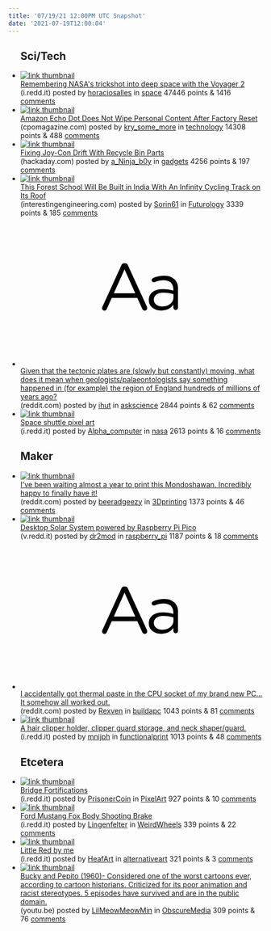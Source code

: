 ```yaml
---
title: '07/19/21 12:00PM UTC Snapshot'
date: '2021-07-19T12:00:04'
---
```

<ul>
<h2>Sci/Tech</h2>

<li><a href='https://i.redd.it/q0lmcvvf62c71.gif'><img src='https://b.thumbs.redditmedia.com/jHxahaMFJvZzlPQghI9HGr9unHiQn7hdNpfNeSkYmFU.jpg' alt='link thumbnail'></a><div><div class='linkTitle'><a href='https://i.redd.it/q0lmcvvf62c71.gif'>Remembering NASA's trickshot into deep space with the Voyager 2</a></div>(i.redd.it) posted by <a href='https://www.reddit.com/user/horaciosalles'>horaciosalles</a> in <a href='https://www.reddit.com/r/space'>space</a> 47446 points & 1416 <a href='https://www.reddit.com/r/space/comments/on2dbu/remembering_nasas_trickshot_into_deep_space_with/'>comments</a></div></li>

<li><a href='https://www.cpomagazine.com/data-privacy/is-it-possible-to-make-iot-devices-private-amazon-echo-dot-does-not-wipe-personal-content-after-factory-reset/'><img src='https://b.thumbs.redditmedia.com/sBBUhvMRE9EVOTRJfiOSNHkELOxp6PV3whuZnIBMNRU.jpg' alt='link thumbnail'></a><div><div class='linkTitle'><a href='https://www.cpomagazine.com/data-privacy/is-it-possible-to-make-iot-devices-private-amazon-echo-dot-does-not-wipe-personal-content-after-factory-reset/'>Amazon Echo Dot Does Not Wipe Personal Content After Factory Reset</a></div>(cpomagazine.com) posted by <a href='https://www.reddit.com/user/kry_some_more'>kry_some_more</a> in <a href='https://www.reddit.com/r/technology'>technology</a> 14308 points & 488 <a href='https://www.reddit.com/r/technology/comments/on1dxf/amazon_echo_dot_does_not_wipe_personal_content/'>comments</a></div></li>

<li><a href='https://hackaday.com/2021/07/16/fixing-joy-con-drift-with-recycle-bin-parts/'><img src='https://b.thumbs.redditmedia.com/I0Tyej1PRVH12zHw-2PVa_1ZeHA1f3fYBo5YBvFCldo.jpg' alt='link thumbnail'></a><div><div class='linkTitle'><a href='https://hackaday.com/2021/07/16/fixing-joy-con-drift-with-recycle-bin-parts/'>Fixing Joy-Con Drift With Recycle Bin Parts</a></div>(hackaday.com) posted by <a href='https://www.reddit.com/user/a_Ninja_b0y'>a_Ninja_b0y</a> in <a href='https://www.reddit.com/r/gadgets'>gadgets</a> 4256 points & 197 <a href='https://www.reddit.com/r/gadgets/comments/omukew/fixing_joycon_drift_with_recycle_bin_parts/'>comments</a></div></li>

<li><a href='https://interestingengineering.com/this-forest-school-will-be-built-in-india-with-an-infinity-cycling-track-on-its-roof'><img src='https://b.thumbs.redditmedia.com/b71-I10qzbEJadi_r6xGbq3qSnBC2-RHua1F1ACbL9M.jpg' alt='link thumbnail'></a><div><div class='linkTitle'><a href='https://interestingengineering.com/this-forest-school-will-be-built-in-india-with-an-infinity-cycling-track-on-its-roof'>This Forest School Will Be Built in India With An Infinity Cycling Track on Its Roof</a></div>(interestingengineering.com) posted by <a href='https://www.reddit.com/user/Sorin61'>Sorin61</a> in <a href='https://www.reddit.com/r/Futurology'>Futurology</a> 3339 points & 185 <a href='https://www.reddit.com/r/Futurology/comments/omqfw9/this_forest_school_will_be_built_in_india_with_an/'>comments</a></div></li>

<li><a href='https://www.reddit.com/r/askscience/comments/omqdag/given_that_the_tectonic_plates_are_slowly_but/'><svg version='1.1' viewBox='-34 -12 104 64' preserveAspectRatio='xMidYMid slice' xmlns='http://www.w3.org/2000/svg' xmlns:xlink='http://www.w3.org/1999/xlink'>
    <title>text link thumbnail</title>
    <path d='M12.19,8.84a1.45,1.45,0,0,0-1.4-1h-.12a1.46,1.46,0,0,0-1.42,1L1.14,26.56a1.29,1.29,0,0,0-.14.59,1,1,0,0,0,1,1,1.12,1.12,0,0,0,1.08-.77l2.08-4.65h11l2.08,4.59a1.24,1.24,0,0,0,1.12.83,1.08,1.08,0,0,0,1.08-1.08,1.64,1.64,0,0,0-.14-.57ZM6.08,20.71l4.59-10.22,4.6,10.22Z'>
    </path>
    <path d='M32.24,14.78A6.35,6.35,0,0,0,27.6,13.2a11.36,11.36,0,0,0-4.7,1,1,1,0,0,0-.58.89,1,1,0,0,0,.94.92,1.23,1.23,0,0,0,.39-.08,8.87,8.87,0,0,1,3.72-.81c2.7,0,4.28,1.33,4.28,3.92v.5a15.29,15.29,0,0,0-4.42-.61c-3.64,0-6.14,1.61-6.14,4.64v.05c0,2.95,2.7,4.48,5.37,4.48a6.29,6.29,0,0,0,5.19-2.48V26.9a1,1,0,0,0,1,1,1,1,0,0,0,1-1.06V19A5.71,5.71,0,0,0,32.24,14.78Zm-.56,7.7c0,2.28-2.17,3.89-4.81,3.89-1.94,0-3.61-1.06-3.61-2.86v-.06c0-1.8,1.5-3,4.2-3a15.2,15.2,0,0,1,4.22.61Z'>
    </path>
    </svg></a><div><div class='linkTitle'><a href='https://www.reddit.com/r/askscience/comments/omqdag/given_that_the_tectonic_plates_are_slowly_but/'>Given that the tectonic plates are (slowly but constantly) moving, what does it mean when geologists/palaeontologists say something happened in (for example) the region of England hundreds of millions of years ago?</a></div>(reddit.com) posted by <a href='https://www.reddit.com/user/ihut'>ihut</a> in <a href='https://www.reddit.com/r/askscience'>askscience</a> 2844 points & 62 <a href='https://www.reddit.com/r/askscience/comments/omqdag/given_that_the_tectonic_plates_are_slowly_but/'>comments</a></div></li>

<li><a href='https://i.redd.it/mvg0r8ig20c71.jpg'><img src='https://b.thumbs.redditmedia.com/WFMvlGElxPk3uRbm3ECNKGebuQrOdfDvTy_G3BUQBjQ.jpg' alt='link thumbnail'></a><div><div class='linkTitle'><a href='https://i.redd.it/mvg0r8ig20c71.jpg'>Space shuttle pixel art</a></div>(i.redd.it) posted by <a href='https://www.reddit.com/user/Alpha_computer'>Alpha_computer</a> in <a href='https://www.reddit.com/r/nasa'>nasa</a> 2613 points & 16 <a href='https://www.reddit.com/r/nasa/comments/omu675/space_shuttle_pixel_art/'>comments</a></div></li>

<h2>Maker</h2>

<li><a href='https://www.reddit.com/gallery/on4cjh'><img src='https://b.thumbs.redditmedia.com/j08utApr7rVNo0bK8XkviKggZoehaVeOqBMmjbggaio.jpg' alt='link thumbnail'></a><div><div class='linkTitle'><a href='https://www.reddit.com/gallery/on4cjh'>I've been waiting almost a year to print this Mondoshawan. Incredibly happy to finally have it!</a></div>(reddit.com) posted by <a href='https://www.reddit.com/user/beeradgeezy'>beeradgeezy</a> in <a href='https://www.reddit.com/r/3Dprinting'>3Dprinting</a> 1373 points & 46 <a href='https://www.reddit.com/r/3Dprinting/comments/on4cjh/ive_been_waiting_almost_a_year_to_print_this/'>comments</a></div></li>

<li><a href='https://v.redd.it/da6np2jwp0c71'><img src='https://b.thumbs.redditmedia.com/ERZwMrN0ly9cVbOqucMmKKMNXMl6w1AkOkei-CYZYPg.jpg' alt='link thumbnail'></a><div><div class='linkTitle'><a href='https://v.redd.it/da6np2jwp0c71'>Desktop Solar System powered by Raspberry Pi Pico</a></div>(v.redd.it) posted by <a href='https://www.reddit.com/user/dr2mod'>dr2mod</a> in <a href='https://www.reddit.com/r/raspberry_pi'>raspberry_pi</a> 1187 points & 18 <a href='https://www.reddit.com/r/raspberry_pi/comments/omwtbh/desktop_solar_system_powered_by_raspberry_pi_pico/'>comments</a></div></li>

<li><a href='https://www.reddit.com/r/buildapc/comments/on50ki/i_accidentally_got_thermal_paste_in_the_cpu/'><svg version='1.1' viewBox='-34 -12 104 64' preserveAspectRatio='xMidYMid slice' xmlns='http://www.w3.org/2000/svg' xmlns:xlink='http://www.w3.org/1999/xlink'>
    <title>text link thumbnail</title>
    <path d='M12.19,8.84a1.45,1.45,0,0,0-1.4-1h-.12a1.46,1.46,0,0,0-1.42,1L1.14,26.56a1.29,1.29,0,0,0-.14.59,1,1,0,0,0,1,1,1.12,1.12,0,0,0,1.08-.77l2.08-4.65h11l2.08,4.59a1.24,1.24,0,0,0,1.12.83,1.08,1.08,0,0,0,1.08-1.08,1.64,1.64,0,0,0-.14-.57ZM6.08,20.71l4.59-10.22,4.6,10.22Z'>
    </path>
    <path d='M32.24,14.78A6.35,6.35,0,0,0,27.6,13.2a11.36,11.36,0,0,0-4.7,1,1,1,0,0,0-.58.89,1,1,0,0,0,.94.92,1.23,1.23,0,0,0,.39-.08,8.87,8.87,0,0,1,3.72-.81c2.7,0,4.28,1.33,4.28,3.92v.5a15.29,15.29,0,0,0-4.42-.61c-3.64,0-6.14,1.61-6.14,4.64v.05c0,2.95,2.7,4.48,5.37,4.48a6.29,6.29,0,0,0,5.19-2.48V26.9a1,1,0,0,0,1,1,1,1,0,0,0,1-1.06V19A5.71,5.71,0,0,0,32.24,14.78Zm-.56,7.7c0,2.28-2.17,3.89-4.81,3.89-1.94,0-3.61-1.06-3.61-2.86v-.06c0-1.8,1.5-3,4.2-3a15.2,15.2,0,0,1,4.22.61Z'>
    </path>
    </svg></a><div><div class='linkTitle'><a href='https://www.reddit.com/r/buildapc/comments/on50ki/i_accidentally_got_thermal_paste_in_the_cpu/'>I accidentally got thermal paste in the CPU socket of my brand new PC... It somehow all worked out.</a></div>(reddit.com) posted by <a href='https://www.reddit.com/user/Rexven'>Rexven</a> in <a href='https://www.reddit.com/r/buildapc'>buildapc</a> 1043 points & 81 <a href='https://www.reddit.com/r/buildapc/comments/on50ki/i_accidentally_got_thermal_paste_in_the_cpu/'>comments</a></div></li>

<li><a href='https://i.redd.it/hn6xs7x0g1c71.jpg'><img src='https://b.thumbs.redditmedia.com/iDZskhjAoi28fMfBQZ0Pt-HnMCPVwIADLMoki1AH-Mw.jpg' alt='link thumbnail'></a><div><div class='linkTitle'><a href='https://i.redd.it/hn6xs7x0g1c71.jpg'>A hair clipper holder, clipper guard storage, and neck shaper/guard.</a></div>(i.redd.it) posted by <a href='https://www.reddit.com/user/mnijph'>mnijph</a> in <a href='https://www.reddit.com/r/functionalprint'>functionalprint</a> 1013 points & 48 <a href='https://www.reddit.com/r/functionalprint/comments/omztj3/a_hair_clipper_holder_clipper_guard_storage_and/'>comments</a></div></li>

<h2>Etcetera</h2>

<li><a href='https://i.redd.it/b26n0qzav1c71.png'><img src='https://b.thumbs.redditmedia.com/vdjCTgaHGWLjwLq7DIRU0ArWY1WDLDRFxHoyTVYSGJc.jpg' alt='link thumbnail'></a><div><div class='linkTitle'><a href='https://i.redd.it/b26n0qzav1c71.png'>Bridge Fortifications</a></div>(i.redd.it) posted by <a href='https://www.reddit.com/user/PrisonerCoin'>PrisonerCoin</a> in <a href='https://www.reddit.com/r/PixelArt'>PixelArt</a> 927 points & 10 <a href='https://www.reddit.com/r/PixelArt/comments/on1b1g/bridge_fortifications/'>comments</a></div></li>

<li><a href='https://i.redd.it/fdxk8f9i0zb71.jpg'><img src='https://b.thumbs.redditmedia.com/RbXh1tBq0YnLXks_bL5WUwUl6TgcQpE8RrX3BrzPf9I.jpg' alt='link thumbnail'></a><div><div class='linkTitle'><a href='https://i.redd.it/fdxk8f9i0zb71.jpg'>Ford Mustang Fox Body Shooting Brake</a></div>(i.redd.it) posted by <a href='https://www.reddit.com/user/Lingenfelter'>Lingenfelter</a> in <a href='https://www.reddit.com/r/WeirdWheels'>WeirdWheels</a> 339 points & 22 <a href='https://www.reddit.com/r/WeirdWheels/comments/omq8iq/ford_mustang_fox_body_shooting_brake/'>comments</a></div></li>

<li><a href='https://i.redd.it/th4cjdgmzzb71.png'><img src='https://b.thumbs.redditmedia.com/pKIL-vTWfAzyrCoKQThQi3y_KXIv9J8QK1OXSjEpqPk.jpg' alt='link thumbnail'></a><div><div class='linkTitle'><a href='https://i.redd.it/th4cjdgmzzb71.png'>Little Red by me</a></div>(i.redd.it) posted by <a href='https://www.reddit.com/user/HeafArt'>HeafArt</a> in <a href='https://www.reddit.com/r/alternativeart'>alternativeart</a> 321 points & 3 <a href='https://www.reddit.com/r/alternativeart/comments/omtvai/little_red_by_me/'>comments</a></div></li>

<li><a href='https://youtu.be/buIm89vfVYU'><img src='https://b.thumbs.redditmedia.com/MDXHlYbKdWA7kz7MYmKROlvNG0ZsJbbfx0_DctHg4xE.jpg' alt='link thumbnail'></a><div><div class='linkTitle'><a href='https://youtu.be/buIm89vfVYU'>Bucky and Pepito (1960)- Considered one of the worst cartoons ever, according to cartoon historians. Criticized for its poor animation and racist stereotypes. 5 episodes have survived and are in the public domain.</a></div>(youtu.be) posted by <a href='https://www.reddit.com/user/LilMeowMeowMin'>LilMeowMeowMin</a> in <a href='https://www.reddit.com/r/ObscureMedia'>ObscureMedia</a> 309 points & 76 <a href='https://www.reddit.com/r/ObscureMedia/comments/omswd7/bucky_and_pepito_1960_considered_one_of_the_worst/'>comments</a></div></li>

</ul>
